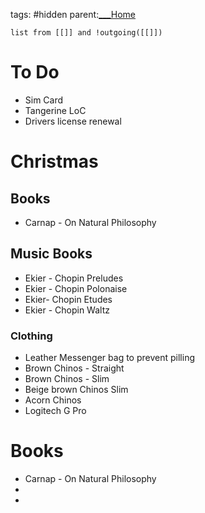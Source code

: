 tags: #hidden 
parent:[___Home](___Home.md)


```dataview
list from [[]] and !outgoing([[]])
```



# To Do


- Sim Card 
- Tangerine LoC
- Drivers license renewal

# Christmas

## Books
-  Carnap - On Natural Philosophy

## Music Books
- Ekier - Chopin Preludes
- Ekier - Chopin Polonaise
- Ekier- Chopin Etudes
- Ekier - Chopin Waltz


### Clothing

 
 
 - Leather Messenger bag to prevent pilling
- Brown Chinos - Straight
- Brown Chinos - Slim
- Beige brown Chinos Slim
- Acorn Chinos
- Logitech G Pro
# Books
- Carnap - On Natural Philosophy
- 
- 



